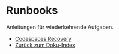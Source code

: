 # Runbooks

Anleitungen für wiederkehrende Aufgaben.

- [Codespaces Recovery](codespaces-recovery.md)
- [Zurück zum Doku-Index](../README.md)
